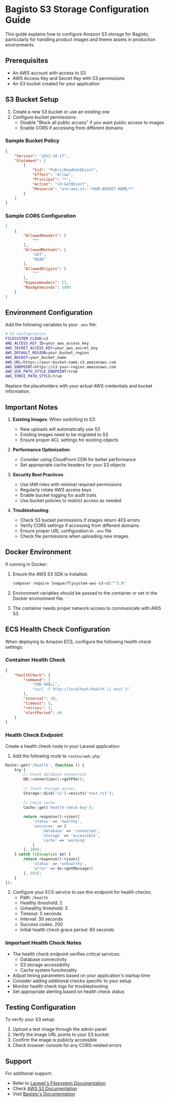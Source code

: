 # Bagisto S3 Storage Configuration Guide

This guide explains how to configure Amazon S3 storage for Bagisto, particularly for handling product images and theme assets in production environments.

## Prerequisites

- An AWS account with access to S3
- AWS Access Key and Secret Key with S3 permissions
- An S3 bucket created for your application

## S3 Bucket Setup

1. Create a new S3 bucket or use an existing one
2. Configure bucket permissions:
   - Disable "Block all public access" if you want public access to images
   - Enable CORS if accessing from different domains

### Sample Bucket Policy
```json
{
    "Version": "2012-10-17",
    "Statement": [
        {
            "Sid": "PublicReadGetObject",
            "Effect": "Allow",
            "Principal": "*",
            "Action": "s3:GetObject",
            "Resource": "arn:aws:s3:::YOUR-BUCKET-NAME/*"
        }
    ]
}
```

### Sample CORS Configuration
```json
[
    {
        "AllowedHeaders": [
            "*"
        ],
        "AllowedMethods": [
            "GET",
            "HEAD"
        ],
        "AllowedOrigins": [
            "*"
        ],
        "ExposeHeaders": [],
        "MaxAgeSeconds": 3000
    }
]
```

## Environment Configuration

Add the following variables to your `.env` file:

```bash
# S3 Configuration
FILESYSTEM_CLOUD=s3
AWS_ACCESS_KEY_ID=your_aws_access_key
AWS_SECRET_ACCESS_KEY=your_aws_secret_key
AWS_DEFAULT_REGION=your_bucket_region
AWS_BUCKET=your_bucket_name
AWS_URL=https://your-bucket-name.s3.amazonaws.com
AWS_ENDPOINT=https://s3.your-region.amazonaws.com
AWS_USE_PATH_STYLE_ENDPOINT=true
AWS_FORCE_PATH_STYLE=true
```

Replace the placeholders with your actual AWS credentials and bucket information.

## Important Notes

1. **Existing Images**: When switching to S3:
   - New uploads will automatically use S3
   - Existing images need to be migrated to S3
   - Ensure proper ACL settings for existing objects

2. **Performance Optimization**:
   - Consider using CloudFront CDN for better performance
   - Set appropriate cache headers for your S3 objects

3. **Security Best Practices**:
   - Use IAM roles with minimal required permissions
   - Regularly rotate AWS access keys
   - Enable bucket logging for audit trails
   - Use bucket policies to restrict access as needed

4. **Troubleshooting**:
   - Check S3 bucket permissions if images return 403 errors
   - Verify CORS settings if accessing from different domains
   - Ensure proper URL configuration in `.env` file
   - Check file permissions when uploading new images

## Docker Environment

If running in Docker:

1. Ensure the AWS S3 SDK is installed:
   ```bash
   composer require league/flysystem-aws-s3-v3:"^3.0"
   ```

2. Environment variables should be passed to the container or set in the Docker environment file.

3. The container needs proper network access to communicate with AWS S3.

## ECS Health Check Configuration

When deploying to Amazon ECS, configure the following health check settings:

### Container Health Check
```json
{
    "healthCheck": {
        "command": [
            "CMD-SHELL",
            "curl -f http://localhost/health || exit 1"
        ],
        "interval": 30,
        "timeout": 5,
        "retries": 3,
        "startPeriod": 60
    }
}
```

### Health Check Endpoint
Create a health check route in your Laravel application:

1. Add the following route to `routes/web.php`:
```php
Route::get('/health', function () {
    try {
        // Check database connection
        DB::connection()->getPdo();
        
        // Check storage access
        Storage::disk('s3')->exists('test.txt');
        
        // Check cache
        Cache::get('health-check-key');
        
        return response()->json([
            'status' => 'healthy',
            'services' => [
                'database' => 'connected',
                'storage' => 'accessible',
                'cache' => 'working'
            ]
        ], 200);
    } catch (\Exception $e) {
        return response()->json([
            'status' => 'unhealthy',
            'error' => $e->getMessage()
        ], 503);
    }
});
```

2. Configure your ECS service to use this endpoint for health checks:
   - Path: `/health`
   - Healthy threshold: 2
   - Unhealthy threshold: 3
   - Timeout: 5 seconds
   - Interval: 30 seconds
   - Success codes: 200
   - Initial health check grace period: 60 seconds

### Important Health Check Notes
- The health check endpoint verifies critical services:
  - Database connectivity
  - S3 storage accessibility
  - Cache system functionality
- Adjust timing parameters based on your application's startup time
- Consider adding additional checks specific to your setup
- Monitor health check logs for troubleshooting
- Set appropriate alerting based on health check status

## Testing Configuration

To verify your S3 setup:

1. Upload a test image through the admin panel
2. Verify the image URL points to your S3 bucket
3. Confirm the image is publicly accessible
4. Check browser console for any CORS-related errors

## Support

For additional support:
- Refer to [Laravel's Filesystem Documentation](https://laravel.com/docs/filesystem)
- Check [AWS S3 Documentation](https://docs.aws.amazon.com/AmazonS3/latest/userguide/Welcome.html)
- Visit [Bagisto's Documentation](https://docs.bagisto.com) 